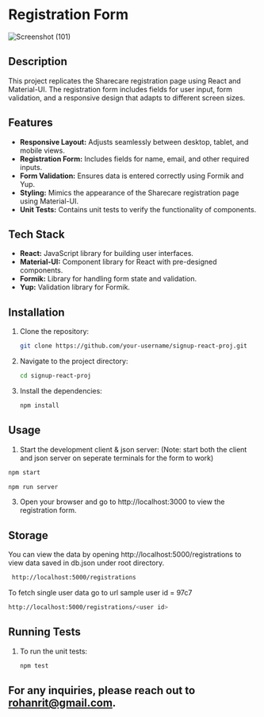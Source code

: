 # Registration Form

![Screenshot (101)](https://github.com/user-attachments/assets/27a4986c-bce3-4a6c-8050-0aa32ceac00e)

## Description

This project replicates the Sharecare registration page using React and Material-UI. The registration form includes fields for user input, form validation, and a responsive design that adapts to different screen sizes.

## Features

- **Responsive Layout:** Adjusts seamlessly between desktop, tablet, and mobile views.
- **Registration Form:** Includes fields for name, email, and other required inputs.
- **Form Validation:** Ensures data is entered correctly using Formik and Yup.
- **Styling:** Mimics the appearance of the Sharecare registration page using Material-UI.
- **Unit Tests:** Contains unit tests to verify the functionality of components.

## Tech Stack

- **React:** JavaScript library for building user interfaces.
- **Material-UI:** Component library for React with pre-designed components.
- **Formik:** Library for handling form state and validation.
- **Yup:** Validation library for Formik.

## Installation

1. Clone the repository:

   ```bash
   git clone https://github.com/your-username/signup-react-proj.git
   ```

2. Navigate to the project directory:

   ```bash
   cd signup-react-proj
   ```

3. Install the dependencies:
   ```bash
   npm install
   ```

## Usage

1.  Start the development client & json server: (Note: start both the client and json server on seperate terminals for the form to work)

```bash
npm start
```

```bash
npm run server
```

3.  Open your browser and go to http://localhost:3000 to view the registration form.

## Storage

You can view the data by opening http://localhost:5000/registrations to view data saved in db.json under root directory.

```bash
 http://localhost:5000/registrations
```

To fetch single user data go to url
sample user id = 97c7

```bash
http://localhost:5000/registrations/<user id>
```

## Running Tests

1. To run the unit tests:
   ```bash
   npm test
   ```

## For any inquiries, please reach out to rohanrit@gmail.com.
